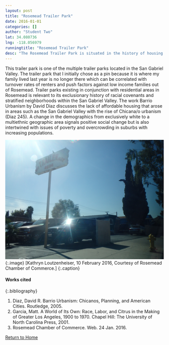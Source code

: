 ```yaml
---
layout: post
title: "Rosemead Trailer Park"
date: 2016-01-01
categories: []
author: "Student Two"
lat: 34.080736
lng: -118.056979
runningtitle: "Rosemead Trailer Park"
desc: "The Rosemead Trailer Park is situated in the history of housing inequalities that Rosemead was built from."
---
```

This trailer park is one of the multiple trailer parks located in the San Gabriel Valley. The trailer park that I initially chose as a pin because it is where my family lived last year is no longer there which can be correlated with turnover rates of renters and push factors against low income families out of Rosemead. Trailer parks existing in conjunction with residential areas in Rosemead is relevant to its exclusionary history of racial covenants and stratified neighborhoods within the San Gabriel Valley. The work Barrio Urbanism by David Diaz discusses the lack of affordable housing that arose in areas such as the San Gabriel Valley with the rise of Chicana/o urbanism (Diaz 245). A change in the demographics from exclusively white to a multiethnic geographic area signals positive social change but is also intertwined with issues of poverty and overcrowding in suburbs with increasing populations.

![Image 1](images/Rosemead_2.jpg) 
{:.image}
[Kathryn Loutzenheiser, 10 February 2016, Courtesy of Rosemead Chamber of Commerce.] 
{:.caption}

#### Works cited
{:.bibliography}
1. Diaz, David R. Barrio Urbanism: Chicanos, Planning, and American Cities. Routledge, 2005.
2. Garcia, Matt. A World of Its Own: Race, Labor, and Citrus in the Making of Greater Los Angeles, 1900 to 1970. Chapel Hill: The University of North Carolina Press, 2001.
3. Rosemead Chamber of Commerce. Web. 24 Jan. 2016.

[Return to Home](https://uclachicanxstudies.github.io/BarrioSuburbanisms/)
